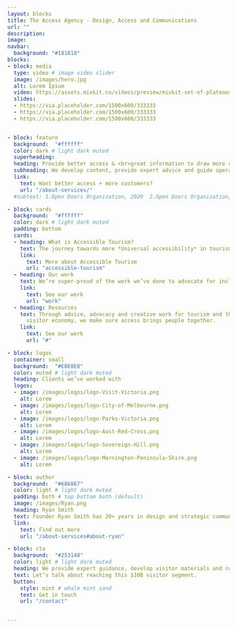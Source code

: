 ```yaml
---
layout: blocks
title: The Access Agency - Design, Access and Communications
url: ""
description:
image:
navbar:
  background: "#181818"
blocks:
- block: media
  type: video # image video slider
  image: /images/hero.jpg
  alt: Lorem Ipsum
  video: https://assets.mixkit.co/videos/preview/mixkit-set-of-plateaus-seen-from-the-heights-in-a-sunset-26070-large.mp4
  slides:
  - https://via.placeholder.com/1500x600/333333
  - https://via.placeholder.com/1500x600/333333
  - https://via.placeholder.com/1500x600/333333


- block: feature
  background:  "#ffffff"
  color: dark # light dark muted
  superheading:
  heading: Provide better access & <br>great information to draw more customers.
  subheading: We develop content, provide expert advice and guide operators towards better visitor access and inclusion.
  link:
    text: Want better access + more customers?
    url: "/about-services/"
  #subtext: 1.Open Doors Organization, 2020  2.Open Doors Organization, 2020  3.Open Doors Organization, 2020  

- block: cards
  background:  "#ffffff"
  color: dark # light dark muted
  padding: bottom
  cards:
  - heading: What is Accessible Tourism?
    text: The journey towards more *Universal accessibility* in tourism means better societal inclusion and increased revenue for operators.
    link:
      text: More about Accessible Tourism
      url: "accessible-tourism"
  - heading: Our work
    text: We’re super-proud of the work we’ve done to advocate for inclusion and to help provide information for better experiences through better universal access.
    link:
      text: See our work
      url: "work"
  - heading: Resources
    text: Through advice, advocacy and creative work for tourism and the
      visitor economy, we make sure access brings people together.
    link:
      text: See our work
      url: "#"

- block: logos
  container: small
  background:  "#E8E8E8"
  color: muted # light dark muted
  heading: Clients we’ve worked with
  logos:
  - image: /images/logos/logo-Visit-Victoria.png
    alt: Lorem
  - image: /images/logos/logo-City-of-Melbourne.png
    alt: Lorem
  - image: /images/logos/logo-Parks-Victoria.png
    alt: Lorem
  - image: /images/logos/logo-Aust-Red-Cross.png
    alt: Lorem  
  - image: /images/logos/logo-Sovereign-Hill.png
    alt: Lorem
  - image: /images/logos/logo-Mornington-Peninsula-Shire.png
    alt: Lorem

- block: author
  background:  "#686867"
  color: light # light dark muted
  padding: both # top bottom both (default)
  image: /images/Ryan.png
  heading: Ryan Smith
  text: Founder Ryan Smith has 20+ years in design and strategic communications and is a qualified access consultant.
  link:
    text: Find out more
    url: "/about-services#about-ryan"

- block: cta
  background:  "#253148"
  color: light # light dark muted
  heading: We provide expert guidance, develop visitor materials and consult on access.
  text: Let’s talk about reaching this $10B visitor segment.
  button:
    style: mint # whale mint sand
    text: Get in touch
    url: "/contact"


---
```

